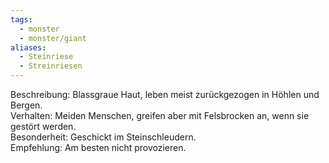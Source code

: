 ```yaml
---
tags:
  - monster
  - monster/giant
aliases:
  - Steinriese
  - Streinriesen
---
```

Beschreibung: Blassgraue Haut, leben meist zurückgezogen in Höhlen und Bergen.  
Verhalten: Meiden Menschen, greifen aber mit Felsbrocken an, wenn sie gestört werden.  
Besonderheit: Geschickt im Steinschleudern.  
Empfehlung: Am besten nicht provozieren.  